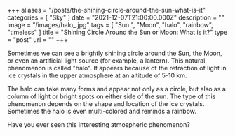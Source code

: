 +++
aliases = "/posts/the-shining-circle-around-the-sun-what-is-it"
categories = [ "Sky" ]
date = "2021-12-07T21:00:00.000Z"
description = ""
image = "/images/halo_.jpg"
tags = [ "Sun ", "Moon", "halo", "rainbow", "timeless" ]
title = "Shining Circle Around the Sun or Moon: What is it?"
type = "post"
url = ""
+++


Sometimes we can see a brightly shining circle around the Sun, the Moon, or even an artificial light source (for example, a lantern). This natural phenomenon is called "halo". It appears because of the refraction of light in ice crystals in the upper atmosphere at an altitude of 5-10 km.

The halo can take many forms and appear not only as a circle, but also as a column of light or bright spots on either side of the sun. The type of this phenomenon depends on the shape and location of the ice crystals. Sometimes the halo is even multi-colored and reminds a rainbow.

Have you ever seen this interesting atmospheric phenomenon?
